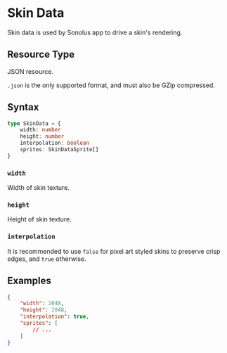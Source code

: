 # Skin Data

Skin data is used by Sonolus app to drive a skin's rendering.

## Resource Type

JSON resource.

`.json` is the only supported format, and must also be GZip compressed.

## Syntax

```ts
type SkinData = {
    width: number
    height: number
    interpolation: boolean
    sprites: SkinDataSprite[]
}
```

### `width`

Width of skin texture.

### `height`

Height of skin texture.

### `interpolation`

It is recommended to use `false` for pixel art styled skins to preserve crisp edges, and `true` otherwise.

## Examples

```json
{
    "width": 2048,
    "height": 2048,
    "interpolation": true,
    "sprites": [
        // ...
    ]
}
```
